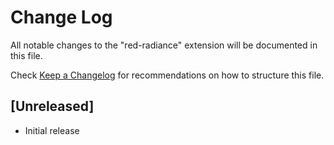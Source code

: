 # Change Log

All notable changes to the "red-radiance" extension will be documented in this file.

Check [Keep a Changelog](http://keepachangelog.com/) for recommendations on how to structure this file.

## [Unreleased]

- Initial release
